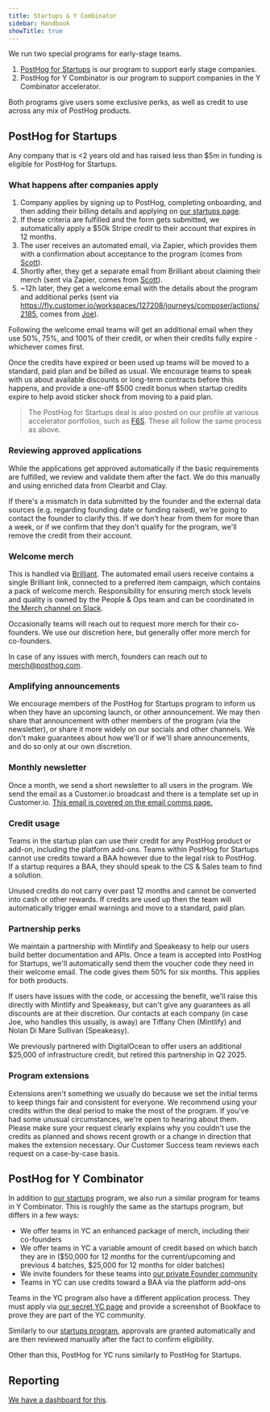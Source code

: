 ```yaml
---
title: Startups & Y Combinator
sidebar: Handbook
showTitle: true
---
```


We run two special programs for early-stage teams. 

1. [PostHog for Startups](/startups) is our program to support early stage companies.
2. PostHog for Y Combinator is our program to support companies in the Y Combinator accelerator.

Both programs give users some exclusive perks, as well as credit to use across any mix of PostHog products. 

## PostHog for Startups
Any company that is <2 years old and has raised less than $5m in funding is eligible for PostHog for Startups.

### What happens after companies apply
1. Company applies by signing up to PostHog, completing onboarding, and then adding their billing details and applying on [our startups page](https://app.posthog.com/startups).
2. If these criteria are fulfilled and the form gets submitted, we automatically apply a $50k Stripe _credit_ to their account that expires in 12 months.
3. The user receives an automated email, via Zapier, which provides them with a confirmation about acceptance to the program (comes from [Scott](community/profiles/32112)).
4. Shortly after, they get a separate email from Brilliant about claiming their merch (sent via Zapier, comes from [Scott](community/profiles/32112)).
5. ~12h later, they get a welcome email with the details about the program and additional perks (sent via https://fly.customer.io/workspaces/127208/journeys/composer/actions/2185, comes from [Joe](community/profiles/29070)).

Following the welcome email teams will get an additional email when they use 50%, 75%, and 100% of their credit, or when their credits fully expire - whichever comes first.

Once the credits have expired or been used up teams will be moved to a standard, paid plan and be billed as usual. We encourage teams to speak with us about available discounts or long-term contracts before this happens, and provide a one-off $500 credit bonus when startup credits expire to help avoid sticker shock from moving to a paid plan. 

> The PostHog for Startups deal is also posted on our profile at various accelerator portfolios, such as [F6S](https://www.f6s.com/company-deals/posthog/50k-in-credits-extras-13984). These all follow the same process as above.

### Reviewing approved applications

While the applications get approved automatically if the basic requirements are fulfilled, we review and validate them after the fact. We do this manually and using enriched data from Clearbit and Clay.

If there's a mismatch in data submitted by the founder and the external data sources (e.g. regarding founding date or funding raised), we're going to contact the founder to clarify this. If we don't hear from them for more than a week, or if we confirm that they don't qualify for the program, we'll remove the credit from their account.

### Welcome merch
This is handled via [Brilliant](https://www.brilliantmade.com/). The automated email users receive contains a single Brilliant link, connected to a preferred item campaign, which contains a pack of welcome merch. Responsibility for ensuring merch stock levels and quality is owned by the People & Ops team and can be coordinated in [the Merch channel on Slack](https://posthog.slack.com/archives/C04DWKH7DM3). 

Occasionally teams will reach out to request more merch for their co-founders. We use our discretion here, but generally offer more merch for co-founders. 

In case of any issues with merch, founders can reach out to merch@posthog.com.

### Amplifying announcements
We encourage members of the PostHog for Startups program to inform us when they have an upcoming launch, or other announcement. We may then share that announcement with other members of the program (via the newsletter), or share it more widely on our socials and other channels. We don't make guarantees about how we'll or if we'll share announcements, and do so only at our own discretion. 

### Monthly newsletter
Once a month, we send a short newsletter to all users in the program. We send the email as a Customer.io broadcast and there is a template set up in Customer.io. [This email is covered on the email comms page.](/handbook/words-and-pictures/email-comms)

### Credit usage
Teams in the startup plan can use their credit for any PostHog product or add-on, including the platform add-ons. Teams within PostHog for Startups cannot use credits toward a BAA however due to the legal risk to PostHog. If a startup requires a BAA, they should speak to the CS & Sales team to find a solution. 

Unused credits do not carry over past 12 months and cannot be converted into cash or other rewards. If credits are used up then the team will automatically trigger email warnings and move to a standard, paid plan. 

### Partnership perks
We maintain a partnership with Mintlify and Speakeasy to help our users build better documentation and APIs. Once a team is accepted into PostHog for Startups, we'll automatically send them the voucher code they need in their welcome email. The code gives them 50% for six months. This applies for both products. 

If users have issues with the code, or accessing the benefit, we'll raise this directly with Mintlify and Speakeasy, but can't give any guarantees as all discounts are at their discretion. Our contacts at each company (in case Joe, who handles this usually, is away) are Tiffany Chen (Mintlify) and Nolan Di Mare Sullivan (Speakeasy).

We previously partnered with DigitalOcean to offer users an additional $25,000 of infrastructure credit, but retired this partnership in Q2 2025.

### Program extensions
Extensions aren't something we usually do because we set the initial terms to keep things fair and consistent for everyone. We recommend using your credits within the deal period to make the most of the program. If you've had some unusual circumstances, we're open to hearing about them. Please make sure your request clearly explains why you couldn't use the credits as planned and shows recent growth or a change in direction that makes the extension necessary. Our Customer Success team reviews each request on a case-by-case basis.

## PostHog for Y Combinator 
In addition to [our startups](/startups) program, we also run a similar program for teams in Y Combinator. This is roughly the same as the startups program, but differs in a few ways: 

- We offer teams in YC an enhanced package of merch, including their co-founders
- We offer teams in YC a variable amount of credit based on which batch they are in ($50,000 for 12 months for the current/upcoming and previous 4 batches, $25,000 for 12 months for older batches)
- We invite founders for these teams into [our private Founder community](https://posthog.slack.com/archives/C04J1TJ11UZ)
- Teams in YC can use credits toward a BAA via the platform add-ons

Teams in the YC program also have a different application process. They must apply via [our secret YC page](https://app.posthog.com/startups/yc) and provide a screenshot of Bookface to prove they are part of the YC community. 

Similarly to our [startups program](/startups), approvals are granted automatically and are then reviewed manually after the fact to confirm eligibility.

Other than this, PostHog for YC runs similarly to PostHog for Startups. 

## Reporting
[We have a dashboard for this](https://us.posthog.com/project/2/dashboard/188364).


